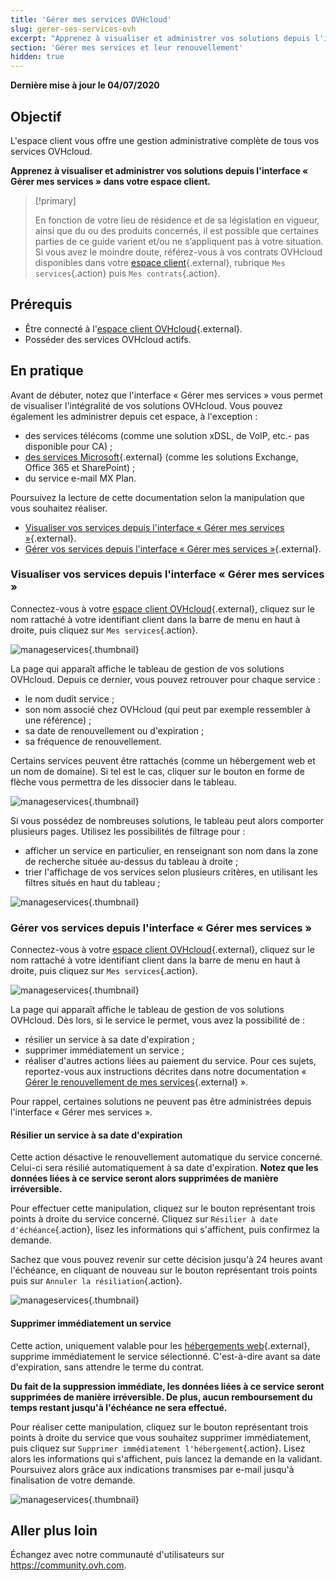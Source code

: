 ```yaml
---
title: 'Gérer mes services OVHcloud'
slug: gerer-ses-services-ovh
excerpt: "Apprenez à visualiser et administrer vos solutions depuis l'interface « Gérer mes services » dans votre espace client"
section: 'Gérer mes services et leur renouvellement'
hidden: true
---
```


**Dernière mise à jour le 04/07/2020**

## Objectif

L'espace client vous offre une gestion administrative complète de tous vos services OVHcloud. 

**Apprenez à visualiser et administrer vos solutions depuis l'interface « Gérer mes services » dans votre espace client.**

> [!primary]
>
> En fonction de votre lieu de résidence et de sa législation en vigueur, ainsi que du ou des produits concernés, il est possible que certaines parties de ce guide varient et/ou ne s’appliquent pas à votre situation. Si vous avez le moindre doute, référez-vous à vos contrats OVHcloud disponibles dans votre [espace client](https://ca.ovh.com/auth/?action=gotomanager){.external}, rubrique `Mes services`{.action} puis `Mes contrats`{.action}.
>


## Prérequis

- Être connecté à l'[espace client OVHcloud](https://ca.ovh.com/auth/?action=gotomanager){.external}.
- Posséder des services OVHcloud actifs.

## En pratique

Avant de débuter, notez que l'interface « Gérer mes services » vous permet de visualiser l'intégralité de vos solutions OVHcloud. Vous pouvez également les administrer depuis cet espace, à l'exception :

- des services télécoms (comme une solution xDSL, de VoIP, etc.- pas disponible pour CA) ;
- [des services Microsoft](https://ca.ovh.com/fr/solutions-collaboratives-microsoft/){.external} (comme les solutions Exchange, Office 365 et SharePoint) ;
- du service e-mail MX Plan.

Poursuivez la lecture de cette documentation selon la manipulation que vous souhaitez réaliser.

- [Visualiser vos services depuis l'interface « Gérer mes services »](../gerer-ses-services-ovh/#visualiser-vos-services-depuis-linterface-gerer-mes-services){.external}.
- [Gérer vos services depuis l'interface « Gérer mes services »](../gerer-ses-services-ovh/#gerer-vos-services-depuis-linterface-gerer-mes-services){.external}.

### Visualiser vos services depuis l'interface « Gérer mes services »

Connectez-vous à votre [espace client OVHcloud](https://ca.ovh.com/auth/?action=gotomanager){.external}, cliquez sur le nom rattaché à votre identifiant client dans la barre de menu en haut à droite, puis cliquez sur `Mes services`{.action}.

![manageservices](images/manage-ovh-services-step1_2020.png){.thumbnail}

La page qui apparaît affiche le tableau de gestion de vos solutions OVHcloud. Depuis ce dernier, vous pouvez retrouver pour chaque service :

- le nom dudit service ;
- son nom associé chez OVHcloud (qui peut par exemple ressembler à une référence) ;
- sa date de renouvellement ou d'expiration ;
- sa fréquence de renouvellement.

Certains services peuvent être rattachés (comme un hébergement web et un nom de domaine). Si tel est le cas, cliquer sur le bouton en forme de flèche vous permettra de les dissocier dans le tableau.

![manageservices](images/manage-ovh-services-step2_2020.png){.thumbnail}

Si vous possédez de nombreuses solutions, le tableau peut alors comporter plusieurs pages. Utilisez les possibilités de filtrage pour :

- afficher un service en particulier, en renseignant son nom dans la zone de recherche située au-dessus du tableau à droite ;
- trier l'affichage de vos services selon plusieurs critères, en utilisant les filtres situés en haut du tableau ; 

![manageservices](images/manage-ovh-services-step3_2020.png){.thumbnail}

### Gérer vos services depuis l'interface « Gérer mes services »

Connectez-vous à votre [espace client OVHcloud](http://ca.ovh.com/auth/?action=gotomanager){.external}, cliquez sur le nom rattaché à votre identifiant client dans la barre de menu en haut à droite, puis cliquez sur `Mes services`{.action}.

![manageservices](images/manage-ovh-services-step1_2020.png){.thumbnail}

La page qui apparaît affiche le tableau de gestion de vos solutions OVHcloud. Dès lors, si le service le permet, vous avez la possibilité de :

- résilier un service à sa date d'expiration ;
- supprimer immédiatement un service ;
- réaliser d'autres actions liées au paiement du service. Pour ces sujets, reportez-vous aux instructions décrites dans notre documentation « [Gérer le renouvellement de mes services](../renouvellement-automatique-ovh/){.external} ».

Pour rappel, certaines solutions ne peuvent pas être administrées depuis l'interface « Gérer mes services ».

#### Résilier un service à sa date d'expiration

Cette action désactive le renouvellement automatique du service concerné. Celui-ci sera résilié automatiquement à sa date d'expiration. **Notez que les données liées à ce service seront alors supprimées de manière irréversible.** 

Pour effectuer cette manipulation, cliquez sur le bouton représentant trois points à droite du service concerné. Cliquez sur `Résilier à date d'échéance`{.action}, lisez les informations qui s'affichent, puis confirmez la demande.

Sachez que vous pouvez revenir sur cette décision jusqu'à 24 heures avant l'échéance, en cliquant de nouveau sur le bouton représentant trois points puis sur `Annuler la résiliation`{.action}.

![manageservices](images/manage-ovh-services-step4_2020.png){.thumbnail}

#### Supprimer immédiatement un service

Cette action, uniquement valable pour les [hébergements web](https://www.ovh.com/ca/fr/hebergement-web/){.external}, supprime immédiatement le service sélectionné. C'est-à-dire avant sa date d'expiration, sans attendre le terme du contrat.

**Du fait de la suppression immédiate, les données liées à ce service seront supprimées de manière irréversible. De plus, aucun remboursement du temps restant jusqu'à l'échéance ne sera effectué.** 

Pour réaliser cette manipulation, cliquez sur le bouton représentant trois points à droite du service que vous souhaitez supprimer immédiatement, puis cliquez sur `Supprimer immédiatement l'hébergement`{.action}. Lisez alors les informations qui s'affichent, puis lancez la demande en la validant. Poursuivez alors grâce aux indications transmises par e-mail jusqu'à finalisation de votre demande.

![manageservices](images/manage-ovh-services-step5_2020.png){.thumbnail}

## Aller plus loin

Échangez avec notre communauté d'utilisateurs sur <https://community.ovh.com>.
